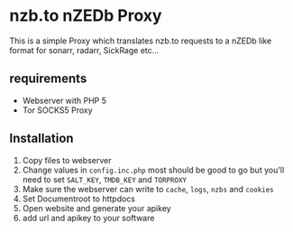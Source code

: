 # nzb.to nZEDb Proxy

This is a simple Proxy which translates nzb.to requests to a nZEDb like format for sonarr, radarr, SickRage etc...

## requirements

- Webserver with PHP 5
- Tor SOCKS5 Proxy

## Installation

1. Copy files to webserver
2. Change values in `config.inc.php` most should be good to go but you'll need to set `SALT_KEY`, `TMDB_KEY` and `TORPROXY`
3. Make sure the webserver can write to `cache`, `logs`, `nzbs` and `cookies`
4. Set Documentroot to httpdocs
5. Open website and generate your apikey
6. add url and apikey to your software
